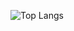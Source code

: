 ![Top Langs](https://github-readme-stats.vercel.app/api/top-langs/?username=mvrck21&theme=highcontrast&size_weight=0.5&count_weight=0.5&langs_count=10&show_icons=true&hide=html,css)

